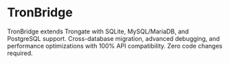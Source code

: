 # TronBridge
TronBridge extends Trongate with SQLite, MySQL/MariaDB, and PostgreSQL support. Cross-database migration, advanced debugging, and performance optimizations with 100% API compatibility. Zero code changes required.
